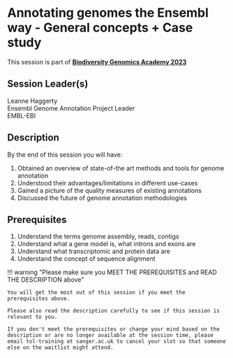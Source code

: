 # Annotating genomes the Ensembl way - General concepts + Case study

This session is part of [**Biodiversity Genomics Academy 2023**](https://BGA23.org)

## Session Leader(s)

Leanne Haggerty  
Ensembl Genome Annotation Project Leader  
EMBL-EBI

## Description

By the end of this session you will have:

1. Obtained an overview of state-of-the art methods and tools for genome annotation
2. Understood their advantages/limitations in different use-cases
3. Gained a picture of the quality measures of existing annotations
4. Discussed the future of genome annotation methodologies

## Prerequisites

1. Understand the terms genome assembly, reads, contigs
2. Understand what a gene model is, what introns and exons are
3. Understand what transcriptomic and protein data are
4. Understand the concept of sequence alignment

!!! warning "Please make sure you MEET THE PREREQUISITES and READ THE DESCRIPTION above"

    You will get the most out of this session if you meet the prerequisites above.

    Please also read the description carefully to see if this session is relevant to you.
    
    If you don't meet the prerequisites or change your mind based on the description or are no longer available at the session time, please email tol-training at sanger.ac.uk to cancel your slot so that someone else on the waitlist might attend.
